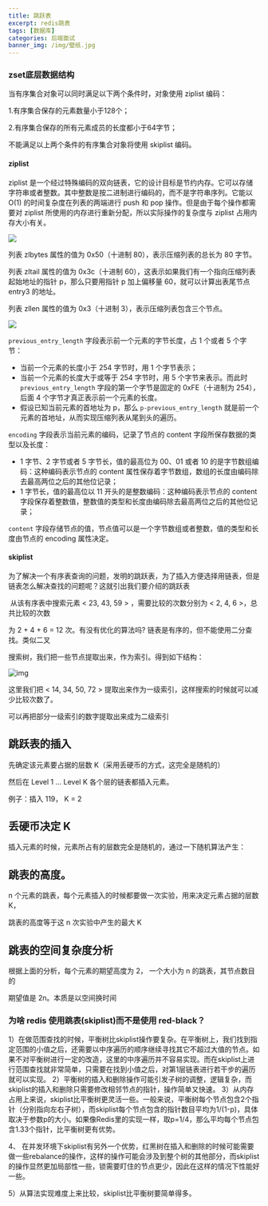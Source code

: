 ```yaml
---
title: 跳跃表
excerpt: redis跳表
tags: [数据库]
categories: 后端面试
banner_img: /img/壁纸.jpg
---
```


### zset底层数据结构

当有序集合对象可以同时满足以下两个条件时，对象使用 ziplist 编码：

1.有序集合保存的元素数量小于128个；

2.有序集合保存的所有元素成员的长度都小于64字节；

不能满足以上两个条件的有序集合对象将使用 skiplist 编码。



#### ziplist

ziplist 是一个经过特殊编码的双向链表，它的设计目标是节约内存。它可以存储字符串或者整数。其中整数是按二进制进行编码的，而不是字符串序列。它能以 O(1) 的时间复杂度在列表的两端进行 push 和 pop 操作。但是由于每个操作都需要对 ziplist 所使用的内存进行重新分配，所以实际操作的复杂度与 ziplist 占用内存大小有关。

![](https://tva1.sinaimg.cn/large/e6c9d24ely1h5jxj31lxvj20kl050aab.jpg)

列表 zlbytes 属性的值为 0x50（十进制 80），表示压缩列表的总长为 80 字节。

列表 zltail 属性的值为 0x3c（十进制 60），这表示如果我们有一个指向压缩列表起始地址的指针 p，那么只要用指针 p 加上偏移量 60，就可以计算出表尾节点 entry3 的地址。

列表 zllen 属性的值为 0x3（十进制 3），表示压缩列表包含三个节点。



![](https://tva1.sinaimg.cn/large/e6c9d24ely1h5jxxaejfgj20en02ydft.jpg)

`previous_entry_length` 字段表示前一个元素的字节长度，占 1 个或者 5 个字节：

- 当前一个元素的长度小于 254 字节时，用 1 个字节表示；
- 当前一个元素的长度大于或等于 254 字节时，用 5 个字节来表示。而此时 `previous_entry_length` 字段的第一个字节是固定的 0xFE（十进制为 254），后面 4 个字节才真正表示前一个元素的长度。
- 假设已知当前元素的首地址为 p，那么 `p-previous_entry_length` 就是前一个元素的首地址，从而实现压缩列表从尾到头的遍历。

`encoding` 字段表示当前元素的编码，记录了节点的 content 字段所保存数据的类型以及长度：

- 1 字节、2 字节或者 5 字节长，值的最高位为 00、01 或者 10 的是字节数组编码：这种编码表示节点的 content 属性保存着字节数组，数组的长度由编码除去最高两位之后的其他位记录；
- 1 字节长，值的最高位以 11 开头的是整数编码：这种编码表示节点的 content 字段保存着整数值，整数值的类型和长度由编码除去最高两位之后的其他位记录；

`content` 字段存储节点的值，节点值可以是一个字节数组或者整数，值的类型和长度由节点的 encoding 属性决定。





#### skiplist

为了解决一个有序表查询的问题，发明的跳跃表，为了插入方便选择用链表，但是链表怎么解决查找的问题呢？这就引出我们要介绍的跳跃表

​	从该有序表中搜索元素 < 23, 43, 59 > ，需要比较的次数分别为 < 2, 4, 6 >，总共比较的次数

为 2 + 4 + 6 = 12 次。有没有优化的算法吗?  链表是有序的，但不能使用二分查找。类似二叉

搜索树，我们把一些节点提取出来，作为索引。得到如下结构：

![img](https://images0.cnblogs.com/blog2015/408418/201505/151151540794271.jpg)

 这里我们把 < 14, 34, 50, 72 > 提取出来作为一级索引，这样搜索的时候就可以减少比较次数了。

可以再把部分一级索引的数字提取出来成为二级索引

## 跳跃表的插入

先确定该元素要占据的层数 K（采用丢硬币的方式，这完全是随机的）

然后在 Level 1 ... Level K 各个层的链表都插入元素。

例子：插入 119， K = 2

## 丢硬币决定 K

插入元素的时候，元素所占有的层数完全是随机的，通过一下随机算法产生：

## 跳表的高度。

n 个元素的跳表，每个元素插入的时候都要做一次实验，用来决定元素占据的层数 K，

跳表的高度等于这 n 次实验中产生的最大 K

## 跳表的空间复杂度分析

根据上面的分析，每个元素的期望高度为 2， 一个大小为 n 的跳表，其节点数目的

期望值是 2n。本质是以空间换时间





### 为啥 redis 使用跳表(skiplist)而不是使用 red-black？

1）在做范围查找的时候，平衡树比skiplist操作要复杂。在平衡树上，我们找到指定范围的小值之后，还需要以中序遍历的顺序继续寻找其它不超过大值的节点。如果不对平衡树进行一定的改造，这里的中序遍历并不容易实现。而在skiplist上进行范围查找就非常简单，只需要在找到小值之后，对第1层链表进行若干步的遍历就可以实现。
2）平衡树的插入和删除操作可能引发子树的调整，逻辑复杂，而skiplist的插入和删除只需要修改相邻节点的指针，操作简单又快速。
3）从内存占用上来说，skiplist比平衡树更灵活一些。一般来说，平衡树每个节点包含2个指针（分别指向左右子树），而skiplist每个节点包含的指针数目平均为1/(1-p)，具体取决于参数p的大小。如果像Redis里的实现一样，取p=1/4，那么平均每个节点包含1.33个指针，比平衡树更有优势。

4、 在并发环境下skiplist有另外一个优势，红黑树在插入和删除的时候可能需要做一些rebalance的操作，这样的操作可能会涉及到整个树的其他部分，而skiplist的操作显然更加局部性一些，锁需要盯住的节点更少，因此在这样的情况下性能好一些。

5）从算法实现难度上来比较，skiplist比平衡树要简单得多。



